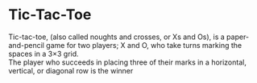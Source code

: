 # Tic-Tac-Toe

Tic-tac-toe, (also called noughts and crosses, or Xs and Os), is a paper-and-pencil game for two players; X and O, who take turns marking the spaces in a 3×3 grid.<br />
The player who succeeds in placing three of their marks in a horizontal, vertical, or diagonal row is the winner <br />